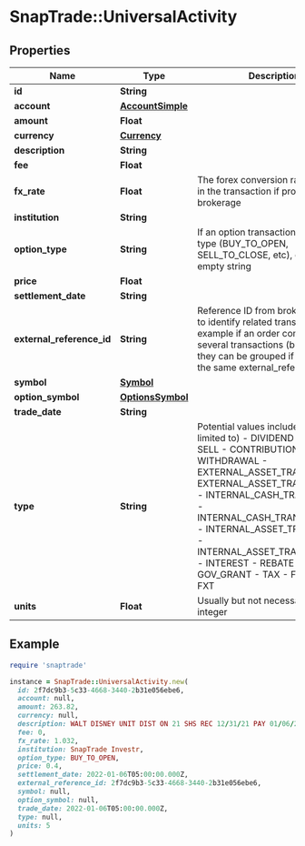 # SnapTrade::UniversalActivity

## Properties

| Name | Type | Description | Notes |
| ---- | ---- | ----------- | ----- |
| **id** | **String** |  | [optional] |
| **account** | [**AccountSimple**](AccountSimple.md) |  | [optional] |
| **amount** | **Float** |  | [optional] |
| **currency** | [**Currency**](Currency.md) |  | [optional] |
| **description** | **String** |  | [optional] |
| **fee** | **Float** |  | [optional] |
| **fx_rate** | **Float** | The forex conversion rate involved in the transaction if provided by the brokerage | [optional] |
| **institution** | **String** |  | [optional] |
| **option_type** | **String** | If an option transaction, then it&#39;s type (BUY_TO_OPEN, SELL_TO_CLOSE, etc), otherwise empty string | [optional] |
| **price** | **Float** |  | [optional] |
| **settlement_date** | **String** |  | [optional] |
| **external_reference_id** | **String** | Reference ID from brokerage used to identify related transactions. For example if an order comprises of several transactions (buy, fee, fx), they can be grouped if they share the same external_reference_id | [optional] |
| **symbol** | [**Symbol**](Symbol.md) |  | [optional] |
| **option_symbol** | [**OptionsSymbol**](OptionsSymbol.md) |  | [optional] |
| **trade_date** | **String** |  | [optional] |
| **type** | **String** | Potential values include (but are not limited to) - DIVIDEND - BUY - SELL - CONTRIBUTION - WITHDRAWAL - EXTERNAL_ASSET_TRANSFER_IN - EXTERNAL_ASSET_TRANSFER_OUT - INTERNAL_CASH_TRANSFER_IN - INTERNAL_CASH_TRANSFER_OUT - INTERNAL_ASSET_TRANSFER_IN - INTERNAL_ASSET_TRANSFER_OUT - INTEREST - REBATE - GOV_GRANT - TAX - FEE - REI - FXT | [optional] |
| **units** | **Float** | Usually but not necessarily an integer | [optional] |

## Example

```ruby
require 'snaptrade'

instance = SnapTrade::UniversalActivity.new(
  id: 2f7dc9b3-5c33-4668-3440-2b31e056ebe6,
  account: null,
  amount: 263.82,
  currency: null,
  description: WALT DISNEY UNIT DIST ON 21 SHS REC 12/31/21 PAY 01/06/22,
  fee: 0,
  fx_rate: 1.032,
  institution: SnapTrade Investr,
  option_type: BUY_TO_OPEN,
  price: 0.4,
  settlement_date: 2022-01-06T05:00:00.000Z,
  external_reference_id: 2f7dc9b3-5c33-4668-3440-2b31e056ebe6,
  symbol: null,
  option_symbol: null,
  trade_date: 2022-01-06T05:00:00.000Z,
  type: null,
  units: 5
)
```

